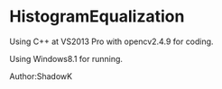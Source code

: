 # HistogramEqualization

Using C++ at VS2013 Pro with opencv2.4.9 for coding.

Using Windows8.1 for running.

Author:ShadowK
